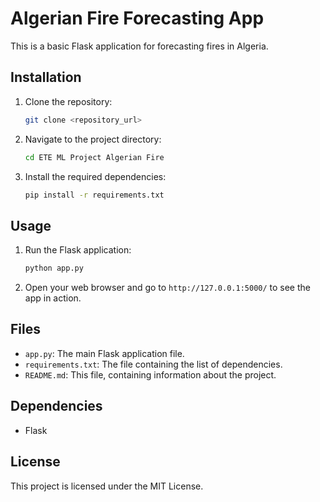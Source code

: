 # Algerian Fire Forecasting App

This is a basic Flask application for forecasting fires in Algeria.

## Installation

1. Clone the repository:
    ```sh
    git clone <repository_url>
    ```
2. Navigate to the project directory:
    ```sh
    cd ETE ML Project Algerian Fire
    ```
3. Install the required dependencies:
    ```sh
    pip install -r requirements.txt
    ```

## Usage

1. Run the Flask application:
    ```sh
    python app.py
    ```
2. Open your web browser and go to `http://127.0.0.1:5000/` to see the app in action.

## Files

- `app.py`: The main Flask application file.
- `requirements.txt`: The file containing the list of dependencies.
- `README.md`: This file, containing information about the project.

## Dependencies

- Flask

## License

This project is licensed under the MIT License.